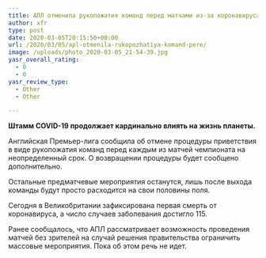 ```yaml
---
title: АПЛ отменила рукопожатия команд перед матчами из-за коронавируса
author: xfr
type: post
date: 2020-03-05T20:15:50+00:00
url: /2020/03/05/apl-otmenila-rukopozhatiya-komand-pere/
image: /uploads/photo_2020-03-05_21-54-39.jpg
yasr_overall_rating:
  - 0
  - 0
yasr_review_type:
  - Other
  - Other

---
```

**Штамм COVID-19 продолжает кардинально влиять на жизнь планеты.**

Английская Премьер-лига сообщила об отмене процедуры приветствия в виде рукопожатия команд перед каждым из матчей чемпионата на неопределенный срок. О возвращении процедуры будет сообщено дополнительно.

Остальные предматчевые мероприятия останутся, лишь после выхода команды будут просто расходится на свои половины поля.

Сегодня в Великобритании зафиксирована первая смерть от коронавируса, а число случаев заболевания достигло 115.

Ранее сообщалось, что АПЛ рассматривает возможность проведения матчей без зрителей на случай решения правительства ограничить массовые мероприятия. Пока об этом речь не идет.